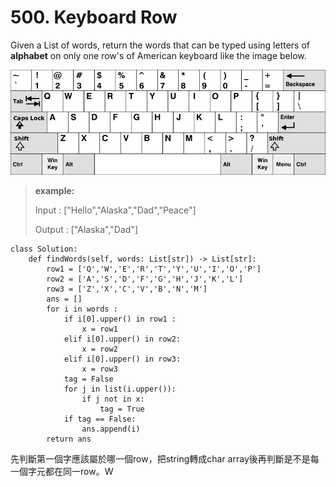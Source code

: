# 500. Keyboard Row

 Given a List of words, return the words that can be typed using letters of **alphabet** on only one row's of American keyboard like the image below.

![](../.gitbook/assets/image%20%281%29.png)

> **example:**
>
> Input : \["Hello","Alaska","Dad","Peace"\]
>
> Output : \["Alaska","Dad"\]

```text
class Solution:
    def findWords(self, words: List[str]) -> List[str]:
        row1 = ['Q','W','E','R','T','Y','U','I','O','P']
        row2 = ['A','S','D','F','G','H','J','K','L']
        row3 = ['Z','X','C','V','B','N','M']
        ans = []
        for i in words :
            if i[0].upper() in row1 :
                x = row1
            elif i[0].upper() in row2:
                x = row2
            elif i[0].upper() in row3:
                x = row3
            tag = False
            for j in list(i.upper()):
                if j not in x:
                    tag = True
            if tag == False:
                ans.append(i)
        return ans
```

先判斷第一個字應該屬於哪一個row，把string轉成char array後再判斷是不是每一個字元都在同一row。W


